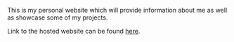 This is my personal website which will provide information about me as well as showcase some of my projects.

Link to the hosted website can be found [here](https://abdullahakhtar.xyz).
